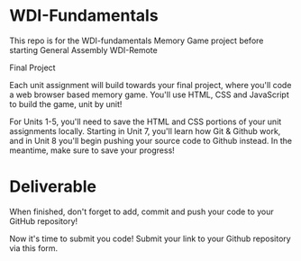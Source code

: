 # WDI-Fundamentals

This repo is for the WDI-fundamentals Memory Game project before starting General Assembly WDI-Remote

Final Project

Each unit assignment will build towards your final project, where you'll code a web browser based memory game. You'll use HTML, CSS and JavaScript to build the game, unit by unit!

For Units 1-5, you'll need to save the HTML and CSS portions of your unit assignments locally. Starting in Unit 7, you'll learn how Git & Github work, and in Unit 8 you'll begin pushing your source code to Github instead. In the meantime, make sure to save your progress!

# Deliverable

When finished, don't forget to add, commit and push your code to your GitHub repository!

Now it's time to submit you code! Submit your link to your Github repository via this form.
